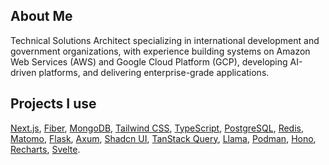 ## About Me
Technical Solutions Architect specializing in international development and government organizations, with experience building systems on Amazon Web Services (AWS) and Google Cloud Platform (GCP), developing AI-driven platforms, and delivering enterprise-grade applications.

## Projects I use
[Next.js](https://nextjs.org/), [Fiber](https://gofiber.io/), [MongoDB](https://www.mongodb.com/), [Tailwind CSS](https://tailwindcss.com/), [TypeScript](https://www.typescriptlang.org/), [PostgreSQL](https://www.postgresql.org/), [Redis](https://redis.io/), [Matomo](https://matomo.org/), [Flask](https://flask.palletsprojects.com/), [Axum](https://docs.rs/axum/latest/axum/), [Shadcn UI](https://ui.shadcn.com/), [TanStack Query](https://tanstack.com/query/latest), [Llama](https://ai.meta.com/llama/), [Podman](https://podman.io/), [Hono](https://hono.dev/), [Recharts](https://recharts.github.io/en-US), [Svelte](https://svelte.dev/).

